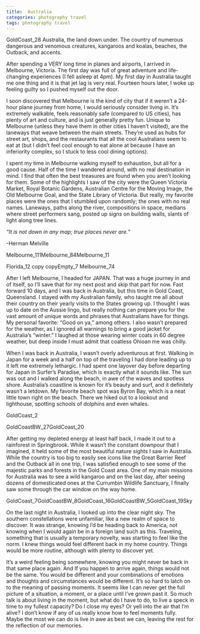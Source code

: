```yaml
---
title:  Australia
categories: photography travel
tags: photography travel
---
```

GoldCoast_28
Australia, the land down under. The country of numerous dangerous and venomous creatures, kangaroos and koalas, beaches, the Outback, and accents.

After spending a VERY long time in planes and airports, I arrived in Melbourne, Victoria. The first day was full of great adventure and life-changing experiences (I fell asleep at 4pm). My first day in Australia taught me one thing and it is that jet lag is very real. Fourteen hours later, I woke up feeling guilty so I pushed myself out the door.

I soon discovered that Melbourne is the kind of city that if it weren’t a 24-hour plane journey from home, I would seriously consider living in. It’s extremely walkable, feels reasonably safe (compared to US cities), has plenty of art and culture, and is just generally pretty fun. Unique to Melbourne (unless they have them in other cities I haven’t visited), are the laneways that weave between the main streets. They’re used as hubs for street art, shops, and the restaurants that all the cool Australians seem to eat at (but I didn’t feel cool enough to eat alone at because I have an inferiority complex, so I stuck to less cool dining options).

I spent my time in Melbourne walking myself to exhaustion, but all for a good cause. Half of the time I wandered around, with no real destination in mind. I find that often the best treasures are found when you aren’t looking for them. Some of the highlights I saw of the city were the Queen Victoria Market, Royal Botanic Gardens, Australian Centre for the Moving Image, the Old Melbourne Goal, and the State Library of Victoria. But really, my favorite places were the ones that I stumbled upon randomly; the ones with no real names. Laneways, paths along the river, compositions in space, medians where street performers sang, posted up signs on building walls, slants of light along tree lines.

 _“It is not down in any map; true places never are.”_

-Herman Melville

Melbourne_111Melbourne_84Melbourne_11

Florida_12 copy copyEmpty_7
Melbourne_74

After I left Melbourne, I headed for JAPAN. That was a huge journey in and of itself, so I’ll save that for my next post and skip that part for now. Fast forward 10 days, and I was back in Australia, but this time in Gold Coast, Queensland. I stayed with my Australian family, who taught me all about their country on their yearly visits to the States growing up. I thought I was up to date on the Aussie lingo, but really nothing can prepare you for the vast amount of unique words and phrases that Australians have for things. My personal favorite: “Good on ya,” among others. I also wasn’t prepared for the weather, as I ignored all warnings to bring a good jacket for Australia’s “winter.” I laughed at those wearing winter coats in 60 degree weather, but deep inside I must admit that coatless Ohioan me was chilly.

When I was back in Australia, I wasn’t overly adventurous at first. Walking in Japan for a week and a half on top of the traveling I had done leading up to it left me extremely lethargic. I had spent one layover day before departing for Japan in Surfer’s Paradise, which is exactly what it sounds like. The sun was out and I walked along the beach, in awe of the waves and spotless shore. Australia’s coastline is known for it’s beauty and surf, and it definitely wasn’t a letdown. My favorite beach spot was Byron Bay, which is a neat little town right on the beach. There we hiked out to a lookout and lighthouse, spotting schools of dolphins and even whales.

GoldCoast_2

GoldCoastBW_27GoldCoast_20

After getting my depleted energy at least half back, I made it out to a rainforest in Springbrook. While it wasn’t the constant downpour that I imagined, it held some of the most beautiful nature sights I saw in Australia. While the country is too big to easily see icons like the Great Barrier Reef and the Outback all in one trip, I was satisfied enough to see some of the majestic parks and forests in the Gold Coast area. One of my main missions for Australia was to see a wild kangaroo and on the last day, after seeing dozens of domesticated ones at the Currumbin Wildlife Sanctuary, I finally saw some through the car window on the way home.

GoldCoast_7GoldCoastBW_8GoldCoast_16GoldCoastBW_5GoldCoast_19Sky

On the last night in Australia, I looked up into the clear night sky. The southern constellations were unfamiliar, like a new realm of space to discover. It was strange, knowing I’d be heading back to America, not knowing when I would again be in a foreign land such as this. Traveling, something that is usually a temporary novelty, was starting to feel like the norm. I knew things would feel different back in my home country. Things would be more routine, although with plenty to discover yet.

It’s a weird feeling being somewhere, knowing you might never be back in that same place again. And If you happen to arrive again, things would not be the same. You would be different and your combinations of emotions and thoughts and circumstances would be different. It’s so hard to latch on to the meaning of passing moments. It seems like I can never get the full picture of a situation, a moment, or a place until I’ve grown past it. So much talk is about living in the moment, but what do I have to do, to live a speck in time to my fullest capacity? Do I close my eyes? Or yell into the air that I’m alive? I don’t know if any of us really know how to feel moments fully. Maybe the most we can do is live in awe as best we can, leaving the rest for the reflection of our memories.
